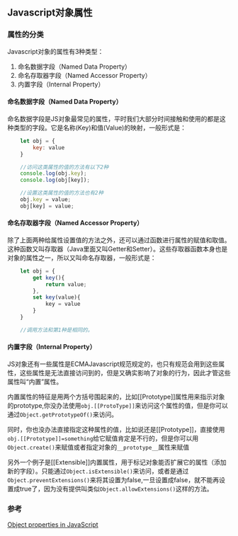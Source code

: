 ## Javascript对象属性

### 属性的分类

 Javascript对象的属性有3种类型：  
 1. 命名数据字段（Named Data Property）
 2. 命名存取器字段（Named Accessor Property）
 3. 内置字段（Internal Property）

#### 命名数据字段（Named Data Property）  

命名数据字段是JS对象最常见的属性，平时我们大部分时间接触和使用的都是这种类型的字段。它是名称(Key)和值(Value)的映射，一般形式是：

```  js
    let obj = {
        key: value
    }

    //访问这类属性的值的方法有以下2种
    console.log(obj.key);
    console.log(obj[key]);

    //设置这类属性的值的方法也有2种
    obj.key = value;
    obj[key] = value;
```

#### 命名存取器字段（Named Accessor Property）  

除了上面两种给属性设置值的方法之外，还可以通过函数进行属性的赋值和取值。这种函数又叫存取器（Java里面又叫Getter和Setter）。这些存取器函数本身也是对象的属性之一，所以又叫命名存取器，一般形式是：

```  js
    let obj = {
        get key(){
            return value;
        },
        set key(value){
            key = value
        }
    }

    //调用方法和第1种是相同的。
```

#### 内置字段（Internal Property）

JS对象还有一些属性是ECMAJavascript规范规定的，也只有规范会用到这些属性，这些属性是无法直接访问到的，但是又确实影响了对象的行为，因此才管这些属性叫“内置”属性。

内置属性的特征是用两个方括号围起来的，比如[[Prototype]]属性用来指示对象的prototype,你没办法使用`obj.[[ProtoType]]`来访问这个属性的值，但是你可以通过`Object.getPrototypeOf()`来访问。

同时，你也没办法直接指定这种属性的值，比如说还是[[Prototype]]，直接使用`obj.[[Prototype]]=something`给它赋值肯定是不行的，但是你可以用`Object.create()`来赋值或者指定对象的`__prototype__`属性来赋值

另外一个例子是[[Extensible]]内置属性，用于标记对象能否扩展它的属性（添加新的字段）。只能通过`Object.isExtensible()`来访问，或者是通过`Object.preventExtensions()`来将其设置为false,一旦设置成false，就不能再设置成true了，因为没有提供叫类似`Object.allowExtensions()`这样的方法。

### 参考
[Object properties in JavaScript](http://2ality.com/2012/10/javascript-properties.html)
